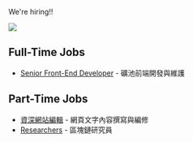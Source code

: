 We're hiring!!

![](https://flowchain.co/static/logo-text@128.png)

## Full-Time Jobs

* [Senior Front-End Developer](senior-frontend-developer.md) - 礦池前端開發與維護

## Part-Time Jobs

* [資深網站編輯](senior-editor.md) - 網頁文字內容撰寫與編修
* [Researchers](researcher.md) - 區塊鏈研究員

